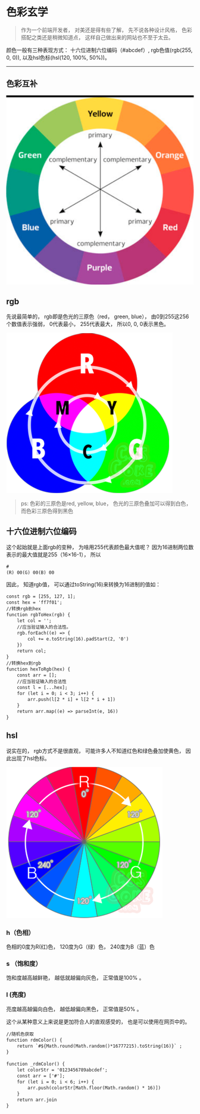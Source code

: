 # 色彩玄学

> 作为一个前端开发者， 对美还是得有些了解， 先不说各种设计风格， 色彩搭配之类还是稍微知道点， 这样自己做出来的网站也不至于太丑。 

颜色一般有三种表现方式： 十六位进制六位编码（#abcdef）, rgb色值(rgb(255, 0, 0)), 以及hsl色标(hsl(120, 100%, 50%))。 

---

## 色彩互补

![img](../img/20170621003.png)

## rgb

先说最简单的， rgb即是色光的三原色（red， green, blue）， 由0到255这256个数值表示强弱， 0代表最小， 255代表最大， 所以0, 0, 0表示黑色。 

![img](../img/20170621001.png)

> ps: 色彩的三原色是red, yellow, blue， 色光的三原色叠加可以得到白色， 而色彩三原色得到黑色

## 十六位进制六位编码

这个起始就是上面rgb的变种， 为啥用255代表颜色最大值呢？ 因为16进制两位数表示的最大值就是255（16×16-1）， 所以

    #
    (R) 00(G) 00(B) 00

因此， 知道rgb值， 可以通过toString(16)来转换为16进制的值如： 

    const rgb = [255, 127, 1]; 
    const hex = 'ff7f01'; 
    //转换rgb到hex
    function rgbToHex(rgb) {
        let col = ''; 
        //应当验证输入的合法性。 
        rgb.forEach((e) => {
            col += e.toString(16).padStart(2, '0')
        })
        return col; 
    }
    //转换hex到rgb
    function hexToRgb(hex) {
        const arr = []; 
        //应当验证输入的合法性
        const l = [...hex]; 
        for (let i = 0; i < 3; i++) {
            arr.push(l[2 * i] + l[2 * i + 1])
        }
        return arr.map((e) => parseInt(e, 16))
    }

## hsl

说实在的， rgb方式不是很直观， 可能许多人不知道红色和绿色叠加使黄色， 因此出现了hsl色标。 

![img](../img/20170621002.png)

### h（色相）

色相的0度为R(红)色， 120度为G（绿）色， 240度为B（蓝）色

### s （饱和度）

饱和度越高越鲜艳， 越低就越偏向灰色， 正常值是100% 。 

### l (亮度)

亮度越高越偏向白色， 越低越偏向黑色， 正常值是50% 。 

这个从某种意义上来说是更加符合人的直观感受的， 也是可以使用在网页中的。 

    //随机色获取
    function rdmColor() {
        return `#${Math.round(Math.random()*16777215).toString(16)}` ; 
    }

    function _rdmColor() {
        let colorStr = '0123456789abcdef'; 
        const arr = ['#']; 
        for (let i = 0; i < 6; i++) {
            arr.push(colorStr[Math.floor(Math.random() * 16)])
        }
        return arr.join
    }

